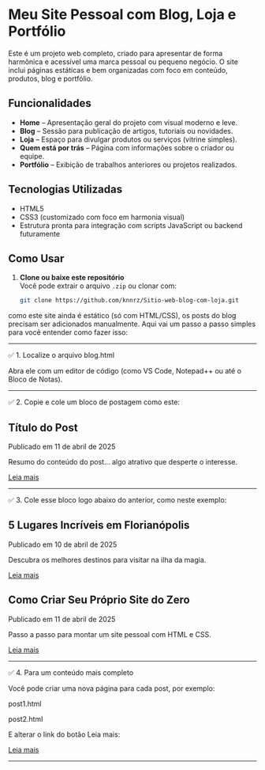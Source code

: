 # Meu Site Pessoal com Blog, Loja e Portfólio

Este é um projeto web completo, criado para apresentar de forma harmônica e acessível uma marca pessoal ou pequeno negócio. O site inclui páginas estáticas e bem organizadas com foco em conteúdo, produtos, blog e portfólio.

## Funcionalidades

- **Home** – Apresentação geral do projeto com visual moderno e leve.
- **Blog** – Sessão para publicação de artigos, tutoriais ou novidades.
- **Loja** – Espaço para divulgar produtos ou serviços (vitrine simples).
- **Quem está por trás** – Página com informações sobre o criador ou equipe.
- **Portfólio** – Exibição de trabalhos anteriores ou projetos realizados.

## Tecnologias Utilizadas

- HTML5
- CSS3 (customizado com foco em harmonia visual)
- Estrutura pronta para integração com scripts JavaScript ou backend futuramente

## Como Usar

1. **Clone ou baixe este repositório**  
   Você pode extrair o arquivo `.zip` ou clonar com:
   ```bash
   git clone https://github.com/knnrz/Sitio-web-blog-com-loja.git

como este site ainda é estático (só com HTML/CSS), os posts do blog precisam ser adicionados manualmente. Aqui vai um passo a passo simples para você entender como fazer isso:


---

✅ 1. Localize o arquivo blog.html

Abra ele com um editor de código (como VS Code, Notepad++ ou até o Bloco de Notas).


---

✅ 2. Copie e cole um bloco de postagem como este:

<div class="card">
  <h2>Título do Post</h2>
  <p>Publicado em 11 de abril de 2025</p>
  <p>Resumo do conteúdo do post... algo atrativo que desperte o interesse.</p>
  <a href="#">Leia mais</a>
</div>


---

✅ 3. Cole esse bloco logo abaixo do anterior, como neste exemplo:

<main class="container">

  <!-- Post 1 -->
  <div class="card">
    <h2>5 Lugares Incríveis em Florianópolis</h2>
    <p>Publicado em 10 de abril de 2025</p>
    <p>Descubra os melhores destinos para visitar na ilha da magia.</p>
    <a href="#">Leia mais</a>
  </div>

  <!-- Post 2 -->
  <div class="card">
    <h2>Como Criar Seu Próprio Site do Zero</h2>
    <p>Publicado em 11 de abril de 2025</p>
    <p>Passo a passo para montar um site pessoal com HTML e CSS.</p>
    <a href="#">Leia mais</a>
  </div>

</main>


---

✅ 4. Para um conteúdo mais completo

Você pode criar uma nova página para cada post, por exemplo:

post1.html

post2.html


E alterar o link do botão Leia mais:

<a href="post1.html">Leia mais</a>


---


